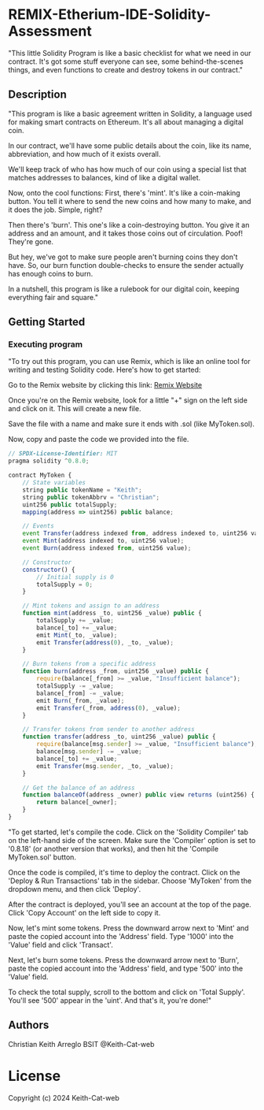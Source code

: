 # REMIX-Etherium-IDE-Solidity-Assessment

"This little Solidity Program is like a basic checklist for what we need in our contract. It's got some stuff everyone can see, some behind-the-scenes things, and even functions to create and destroy tokens in our contract."

## Description

"This program is like a basic agreement written in Solidity, a language used for making smart contracts on Ethereum. It's all about managing a digital coin.

In our contract, we'll have some public details about the coin, like its name, abbreviation, and how much of it exists overall.

We'll keep track of who has how much of our coin using a special list that matches addresses to balances, kind of like a digital wallet.

Now, onto the cool functions: First, there's 'mint'. It's like a coin-making button. You tell it where to send the new coins and how many to make, and it does the job. Simple, right?

Then there's 'burn'. This one's like a coin-destroying button. You give it an address and an amount, and it takes those coins out of circulation. Poof! They're gone.

But hey, we've got to make sure people aren't burning coins they don't have. So, our burn function double-checks to ensure the sender actually has enough coins to burn.

In a nutshell, this program is like a rulebook for our digital coin, keeping everything fair and square."

## Getting Started

### Executing program

"To try out this program, you can use Remix, which is like an online tool for writing and testing Solidity code. Here's how to get started:

Go to the Remix website by clicking this link: [Remix Website](https://remix.ethereum.org/#lang=en&optimize=false&runs=200&evmVersion=null&version=soljson-v0.8.18+commit.87f61d96.js)

Once you're on the Remix website, look for a little "+" sign on the left side and click on it. This will create a new file.

Save the file with a name and make sure it ends with .sol (like MyToken.sol).

Now, copy and paste the code we provided into the file.

```javascript
// SPDX-License-Identifier: MIT
pragma solidity ^0.8.0;

contract MyToken {
    // State variables
    string public tokenName = "Keith";
    string public tokenAbbrv = "Christian";
    uint256 public totalSupply;
    mapping(address => uint256) public balance;

    // Events
    event Transfer(address indexed from, address indexed to, uint256 value);
    event Mint(address indexed to, uint256 value);
    event Burn(address indexed from, uint256 value);

    // Constructor
    constructor() {
        // Initial supply is 0
        totalSupply = 0;
    }

    // Mint tokens and assign to an address
    function mint(address _to, uint256 _value) public {
        totalSupply += _value;
        balance[_to] += _value;
        emit Mint(_to, _value);
        emit Transfer(address(0), _to, _value);
    }

    // Burn tokens from a specific address
    function burn(address _from, uint256 _value) public {
        require(balance[_from] >= _value, "Insufficient balance");
        totalSupply -= _value;
        balance[_from] -= _value;
        emit Burn(_from, _value);
        emit Transfer(_from, address(0), _value);
    }

    // Transfer tokens from sender to another address
    function transfer(address _to, uint256 _value) public {
        require(balance[msg.sender] >= _value, "Insufficient balance");
        balance[msg.sender] -= _value;
        balance[_to] += _value;
        emit Transfer(msg.sender, _to, _value);
    }

    // Get the balance of an address
    function balanceOf(address _owner) public view returns (uint256) {
        return balance[_owner];
    }
}

```
"To get started, let's compile the code. Click on the 'Solidity Compiler' tab on the left-hand side of the screen. Make sure the 'Compiler' option is set to '0.8.18' (or another version that works), and then hit the 'Compile MyToken.sol' button.

Once the code is compiled, it's time to deploy the contract. Click on the 'Deploy & Run Transactions' tab in the sidebar. Choose 'MyToken' from the dropdown menu, and then click 'Deploy'.

After the contract is deployed, you'll see an account at the top of the page. Click 'Copy Account' on the left side to copy it.

Now, let's mint some tokens. Press the downward arrow next to 'Mint' and paste the copied account into the 'Address' field. Type '1000' into the 'Value' field and click 'Transact'.

Next, let's burn some tokens. Press the downward arrow next to 'Burn', paste the copied account into the 'Address' field, and type '500' into the 'Value' field.

To check the total supply, scroll to the bottom and click on 'Total Supply'. You'll see '500' appear in the 'uint'. And that's it, you're done!"
## Authors

Christian Keith Arreglo BSIT 
@Keith-Cat-web

# License

Copyright (c) 2024 Keith-Cat-web

